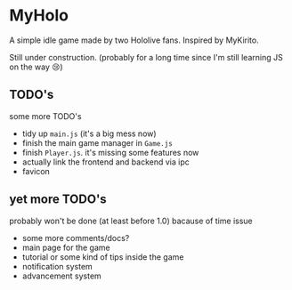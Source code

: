 # MyHolo

A simple idle game made by two Hololive fans. Inspired by MyKirito.

Still under construction. (probably for a long time since I'm still learning JS on the way :cry:)

## TODO's

some more TODO's

- tidy up `main.js` (it's a big mess now)
- finish the main game manager in `Game.js`
- finish `Player.js`. it's missing some features now
- actually link the frontend and backend via ipc
- favicon

## yet more TODO's

probably won't be done (at least before 1.0) bacause of time issue

- some more comments/docs?
- main page for the game
- tutorial or some kind of tips inside the game
- notification system
- advancement system
